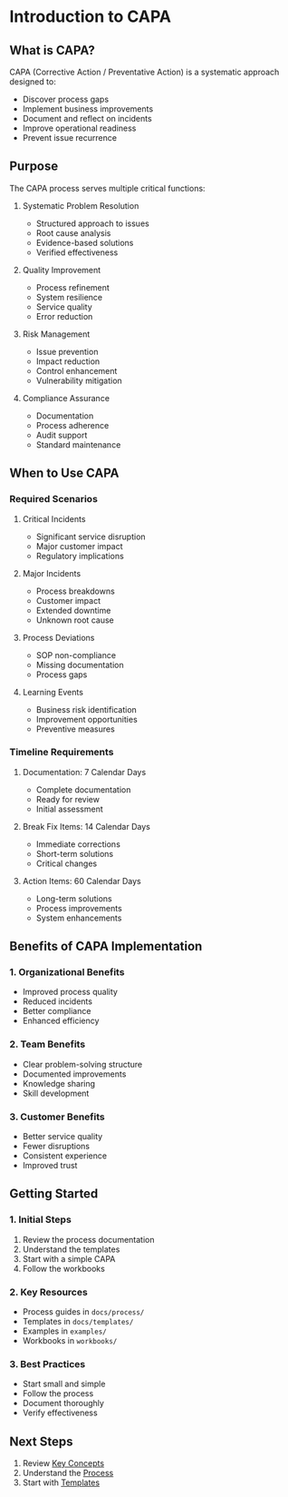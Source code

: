 # Introduction to CAPA

## What is CAPA?
CAPA (Corrective Action / Preventative Action) is a systematic approach designed to:
- Discover process gaps
- Implement business improvements
- Document and reflect on incidents
- Improve operational readiness
- Prevent issue recurrence

## Purpose
The CAPA process serves multiple critical functions:
1. Systematic Problem Resolution
   - Structured approach to issues
   - Root cause analysis
   - Evidence-based solutions
   - Verified effectiveness

2. Quality Improvement
   - Process refinement
   - System resilience
   - Service quality
   - Error reduction

3. Risk Management
   - Issue prevention
   - Impact reduction
   - Control enhancement
   - Vulnerability mitigation

4. Compliance Assurance
   - Documentation
   - Process adherence
   - Audit support
   - Standard maintenance

## When to Use CAPA

### Required Scenarios
1. Critical Incidents
   - Significant service disruption
   - Major customer impact
   - Regulatory implications

2. Major Incidents
   - Process breakdowns
   - Customer impact
   - Extended downtime
   - Unknown root cause

3. Process Deviations
   - SOP non-compliance
   - Missing documentation
   - Process gaps

4. Learning Events
   - Business risk identification
   - Improvement opportunities
   - Preventive measures

### Timeline Requirements

1. Documentation: 7 Calendar Days
   - Complete documentation
   - Ready for review
   - Initial assessment

2. Break Fix Items: 14 Calendar Days
   - Immediate corrections
   - Short-term solutions
   - Critical changes

3. Action Items: 60 Calendar Days
   - Long-term solutions
   - Process improvements
   - System enhancements

## Benefits of CAPA Implementation

### 1. Organizational Benefits
- Improved process quality
- Reduced incidents
- Better compliance
- Enhanced efficiency

### 2. Team Benefits
- Clear problem-solving structure
- Documented improvements
- Knowledge sharing
- Skill development

### 3. Customer Benefits
- Better service quality
- Fewer disruptions
- Consistent experience
- Improved trust

## Getting Started

### 1. Initial Steps
1. Review the process documentation
2. Understand the templates
3. Start with a simple CAPA
4. Follow the workbooks

### 2. Key Resources
- Process guides in `docs/process/`
- Templates in `docs/templates/`
- Examples in `examples/`
- Workbooks in `workbooks/`

### 3. Best Practices
- Start small and simple
- Follow the process
- Document thoroughly
- Verify effectiveness

## Next Steps
1. Review [Key Concepts](key-concepts.md)
2. Understand the [Process](../process/workflow.md)
3. Start with [Templates](../templates/)

